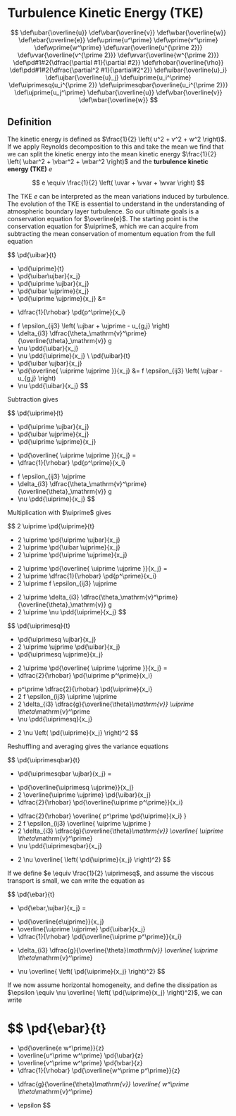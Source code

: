 # Turbulence Kinetic Energy (TKE)

$$
\def\ubar{\overline{u}}
\def\vbar{\overline{v}}
\def\wbar{\overline{w}}
\def\ebar{\overline{e}}
\def\uprime{u^\prime}
\def\vprime{v^\prime}
\def\wprime{w^\prime}
\def\uvar{\overline{u^{\prime 2}}}
\def\vvar{\overline{v^{\prime 2}}}
\def\wvar{\overline{w^{\prime 2}}}
\def\pd#1#2{\dfrac{\partial #1}{\partial #2}}
\def\rhobar{\overline{\rho}}
\def\pdd#1#2{\dfrac{\partial^2 #1}{\partial#2^2}}
\def\uibar{\overline{u}_i}
\def\ujbar{\overline{u}_j}
\def\uiprime{u_i^\prime}
\def\uiprimesq{u_i^{\prime 2}}
\def\uiprimesqbar{\overline{u_i^{\prime 2}}}
\def\ujprime{u_j^\prime}
\def\ubar{\overline{u}}
\def\vbar{\overline{v}}
\def\wbar{\overline{w}}
$$

## Definition

The kinetic energy is defined as $\frac{1}{2} \left( u^2 + v^2 + w^2 \right)$. If we apply Reynolds decomposition to this and take the mean we find that we can split the kinetic energy into the mean kinetic energy $\frac{1}{2} \left( \ubar^2 + \vbar^2 + \wbar^2 \right)$ and the **turbulence kinetic energy (TKE)** $e$

$$
e \equiv \frac{1}{2} \left( \uvar + \vvar + \wvar \right)
$$

The TKE $e$ can be interpreted as the mean variations induced by turbulence.
The evolution of the TKE is essential to understand in the understanding of atmospheric boundary layer turbulence. So our ultimate goals is a conservation equation for $\overline{e}$.
The starting point is the conservation equation for $\uiprime$, which we can acquire from subtracting the mean conservation of momentum equation from the full equation

$$
  \pd{\uibar}{t}
+ \pd{\uiprime}{t}
+ \pd{\uibar\ujbar}{x_j}
+ \pd{\uiprime \ujbar}{x_j}
+ \pd{\uibar \ujprime}{x_j}
+ \pd{\uiprime \ujprime}{x_j}
&=
- \dfrac{1}{\rhobar} \pd{p^\prime}{x_i}
+ f \epsilon_{ij3} \left( \ujbar + \ujprime - u_{g,j} \right)
+ \delta_{i3} \dfrac{\theta_\mathrm{v}^\prime}{\overline{\theta}_\mathrm{v}} g
+ \nu \pdd{\uibar}{x_j}
+ \nu \pdd{\uiprime}{x_j}
\\
  \pd{\uibar}{t}
+ \pd{\uibar \ujbar}{x_j}
+ \pd{\overline{ \uiprime \ujprime }}{x_j}
&=
  f \epsilon_{ij3} \left( \ujbar - u_{g,j} \right)
+ \nu \pdd{\uibar}{x_j}
$$

Subtraction gives

$$
  \pd{\uiprime}{t}
+ \pd{\uiprime \ujbar}{x_j}
+ \pd{\uibar \ujprime}{x_j}
+ \pd{\uiprime \ujprime}{x_j}
- \pd{\overline{ \uiprime \ujprime }}{x_j}
=
- \dfrac{1}{\rhobar} \pd{p^\prime}{x_i}
+ f \epsilon_{ij3} \ujprime
+ \delta_{i3} \dfrac{\theta_\mathrm{v}^\prime}{\overline{\theta}_\mathrm{v}} g
+ \nu \pdd{\uiprime}{x_j}
$$

Multiplication with $\uiprime$ gives

$$
  2 \uiprime \pd{\uiprime}{t}
+ 2 \uiprime \pd{\uiprime \ujbar}{x_j}
+ 2 \uiprime \pd{\uibar \ujprime}{x_j}
+ 2 \uiprime \pd{\uiprime \ujprime}{x_j}
- 2 \uiprime \pd{\overline{ \uiprime \ujprime }}{x_j}
=
- 2 \uiprime \dfrac{1}{\rhobar} \pd{p^\prime}{x_i}
- 2 \uiprime f \epsilon_{ij3} \ujprime
+ 2 \uiprime \delta_{i3} \dfrac{\theta_\mathrm{v}^\prime}{\overline{\theta}_\mathrm{v}} g
+ 2 \uiprime \nu \pdd{\uiprime}{x_j}
$$

$$
  \pd{\uiprimesq}{t}
+ \pd{\uiprimesq \ujbar}{x_j}
+ 2 \uiprime \ujprime \pd{\uibar}{x_j}
+ \pd{\uiprimesq \ujprime}{x_j}
- 2 \uiprime \pd{\overline{ \uiprime \ujprime }}{x_j}
=
- \dfrac{2}{\rhobar} \pd{\uiprime p^\prime}{x_i}
+ p^\prime \dfrac{2}{\rhobar} \pd{\uiprime}{x_i}
+ 2 f \epsilon_{ij3} \uiprime \ujprime
+ 2 \delta_{i3} \dfrac{g}{\overline{\theta}_\mathrm{v}} \uiprime \theta_\mathrm{v}^\prime
+ \nu \pdd{\uiprimesq}{x_j}
- 2 \nu \left( \pd{\uiprime}{x_j} \right)^2
$$

Reshuffling and averaging gives the variance equations

$$
  \pd{\uiprimesqbar}{t}
+ \pd{\uiprimesqbar \ujbar}{x_j}
=
- \pd{\overline{\uiprimesq \ujprime}}{x_j}
- 2 \overline{\uiprime \ujprime} \pd{\uibar}{x_j}
- \dfrac{2}{\rhobar} \pd{\overline{\uiprime p^\prime}}{x_i}
+ \dfrac{2}{\rhobar} \overline{ p^\prime \pd{\uiprime}{x_i} }
+ 2 f \epsilon_{ij3} \overline{ \uiprime \ujprime }
+ 2 \delta_{i3} \dfrac{g}{\overline{\theta}_\mathrm{v}} \overline{ \uiprime \theta_\mathrm{v}^\prime}
+ \nu \pdd{\uiprimesqbar}{x_j}
- 2 \nu \overline{ \left( \pd{\uiprime}{x_j} \right)^2}
$$

If we define $e \equiv \frac{1}{2} \uiprimesq$, and assume the viscous transport is small, we can write the equation as

$$
  \pd{\ebar}{t}
+ \pd{\ebar\,\ujbar}{x_j}
=
- \pd{\overline{e\ujprime}}{x_j}
- \overline{\uiprime \ujprime} \pd{\uibar}{x_j}
- \dfrac{1}{\rhobar} \pd{\overline{\uiprime p^\prime}}{x_i}
+ \delta_{i3} \dfrac{g}{\overline{\theta}_\mathrm{v}} \overline{ \uiprime \theta_\mathrm{v}^\prime}
- \nu \overline{ \left( \pd{\uiprime}{x_j} \right)^2}
$$

If we now assume horizontal homogeneity, and define the dissipation as $\epsilon \equiv \nu \overline{ \left( \pd{\uiprime}{x_j} \right)^2}$, we can write

$$
  \pd{\ebar}{t}
=
- \pd{\overline{e  w^\prime}}{z}
- \overline{u^\prime w^\prime} \pd{\ubar}{z}
- \overline{v^\prime w^\prime} \pd{\vbar}{z}
- \dfrac{1}{\rhobar} \pd{\overline{w^\prime p^\prime}}{z}
+ \dfrac{g}{\overline{\theta}_\mathrm{v}} \overline{ w^\prime \theta_\mathrm{v}^\prime}
- \epsilon
$$
